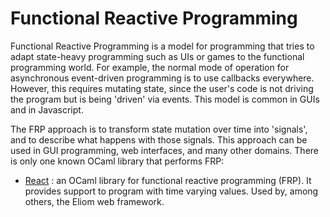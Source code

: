 # Functional Reactive Programming

Functional Reactive Programming is a model for programming that tries to adapt state-heavy programming such as UIs or games to the functional programming world. For example, the normal mode of operation for asynchronous event-driven programming is to use callbacks everywhere. However, this requires mutating state, since the user's code is not driving the program but is being 'driven' via events. This model is common in GUIs and in Javascript.

The FRP approach is to transform state mutation over time into 'signals', and to describe what happens with those signals. This approach can be used in GUI programming, web interfaces, and many other domains. There is only one known OCaml library that performs FRP:

* [React](http://erratique.ch/software/react) : an OCaml library for functional reactive programming (FRP). It provides support to program with time varying values. Used by, among others, the Eliom web framework.

